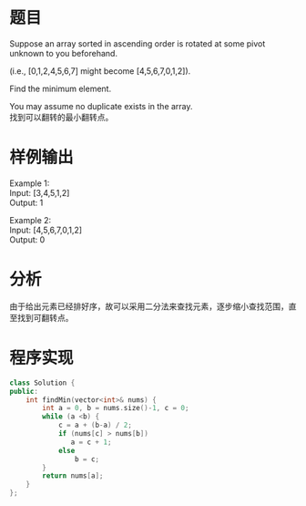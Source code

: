 # 题目
Suppose an array sorted in ascending order is rotated at some pivot unknown to you beforehand.

(i.e.,  [0,1,2,4,5,6,7] might become  [4,5,6,7,0,1,2]).

Find the minimum element.

You may assume no duplicate exists in the array.\
找到可以翻转的最小翻转点。
# 样例输出
Example 1:\
Input: [3,4,5,1,2] \
Output: 1

Example 2:\
Input: [4,5,6,7,0,1,2]\
Output: 0
# 分析
由于给出元素已经排好序，故可以采用二分法来查找元素，逐步缩小查找范围，直至找到可翻转点。
# 程序实现
```cpp
class Solution {
public:
    int findMin(vector<int>& nums) {
        int a = 0, b = nums.size()-1, c = 0;
        while (a <b) {
            c = a + (b-a) / 2;
            if (nums[c] > nums[b])
               a = c + 1; 
            else 
                b = c;
        }
        return nums[a];
    }
};